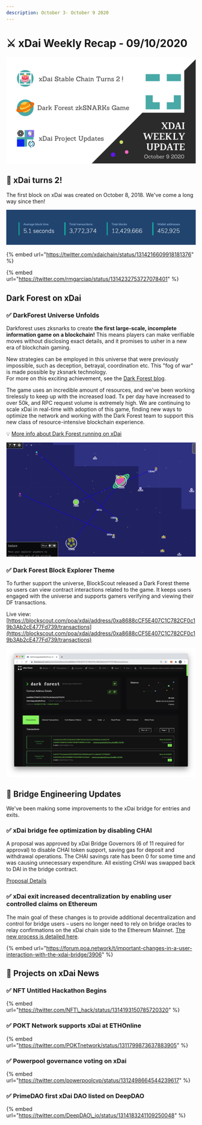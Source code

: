 ```yaml
---
description: October 3- October 9 2020
---
```


# ⚔️ xDai Weekly Recap - 09/10/2020

![](../../../.gitbook/assets/green-and-black-modern-sales-marketing-presentation%20%2814%29.png)

## 🎂 xDai turns 2!

The first block on xDai was created on October 8, 2018. We've come a long way since then!

![October 9, 2020](../../../.gitbook/assets/blockscout-today.jpg)

{% embed url="https://twitter.com/xdaichain/status/1314216609918181376" %}

{% embed url="https://twitter.com/rmgarciap/status/1314232753727078401" %}

## Dark Forest on xDai

### ✅ DarkForest Universe Unfolds

Darkforest uses zksnarks to create **the first large-scale, incomplete information game on a blockchain!** This means players can make verifiable moves without disclosing exact details, and it promises to usher in a new era of blockchain gaming.

New strategies can be employed in this universe that were previously impossible, such as deception, betrayal, coordination etc. This "fog of war" is made possible by zksnark technology.  
For more on this exciting achievement, see the [Dark Forest blog](https://blog.zkga.me/).

The game uses an incredible amount of resources, and we've been working tirelessly to keep up with the increased load. Tx per day have increased to over 50k, and RPC request volume is extremely high. We are continuing to scale xDai in real-time with adoption of this game, finding new ways to optimize the network and working with the Dark Forest team to support this new class of resource-intensive blockchain experience.

💡 [More info about Dark Forest running on xDai](../../project-spotlights/dark-forest.md)

![](../../../.gitbook/assets/df-tweet.jpg)

### ✅ Dark Forest Block Explorer Theme

To further support the universe, BlockScout released a Dark Forest theme so users can view contract interactions related to the game. It keeps users engaged with the universe and supports gamers verifying and viewing their DF transactions. 

Live view: [https://blockscout.com/poa/xdai/address/0xa8688cCF5E407C1C782CF0c19b3Ab2cE477Fd739/transactions](https://blockscout.com/poa/xdai/address/0xa8688cCF5E407C1C782CF0c19b3Ab2cE477Fd739/transactions)

![](../../../.gitbook/assets/dfbe.jpg)

## 🌉 Bridge Engineering Updates

We've been making some improvements to the xDai bridge for entries and exits.

### ✅ xDai bridge fee optimization by disabling CHAI

A proposal was approved by xDai Bridge Governors \(6 of 11 required for approval\) to disable CHAI token support, saving gas for deposit and withdrawal operations. The CHAI savings rate has been 0 for some time and was causing unnecessary expenditure. All existing CHAI was swapped back to DAI in the bridge contract.  
  
[Proposal Details](https://forum.poa.network/t/disable-chai-token-support-to-safe-gas-for-deposit-and-withdrawal-operations/3936)

### ✅ xDai exit increased decentralization by enabling user controlled claims on Ethereum

The main goal of these changes is to provide additional decentralization and control for bridge users – users no longer need to rely on bridge oracles to relay confirmations on the xDai chain side to the Ethereum Mainnet. [The new process is detailed here](../../../for-users/converting-xdai-via-bridge/moving-xdai-to-dai.md).

{% embed url="https://forum.poa.network/t/important-changes-in-a-user-interaction-with-the-xdai-bridge/3906" %}

## 📰 Projects on xDai News

### ✅ NFT Untitled Hackathon Begins

{% embed url="https://twitter.com/NFT\_hack/status/1314193150785720320" %}

### ✅ POKT Network supports xDai at ETHOnline

{% embed url="https://twitter.com/POKTnetwork/status/1311799873637883905" %}

### ✅ Powerpool governance voting on xDai

{% embed url="https://twitter.com/powerpoolcvp/status/1312498664544239617" %}

### ✅ PrimeDAO first xDai DAO listed on DeepDAO

{% embed url="https://twitter.com/DeepDAO\_io/status/1314183241109250048" %}



